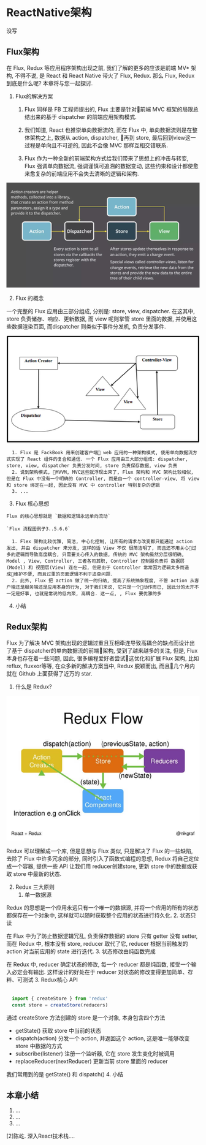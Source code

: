 # ReactNative架构
  没写
## Flux架构

在 Flux, Redux 等应用程序架构出现之前, 我们了解的更多的应该是前端 MV* 架构, 不得不说, 是 React 和 React Native 带火了 Flux, Redux. 那么 Flux, Redux 到底是什么呢? 本章将与您一起探讨.

  1. Flux的解决方案
      1. Flux 同样是 FB 工程师提出的, Flux 主要是针对前端 MVC 框架的局限总结出来的基于 dispatcher 的前端应用架构模式.

      2. 我们知道, React 也推崇单向数据流的, 而在 Flux 中, 单向数据流则是在整体架构之上, 数据从 action, dispatcher, 再到 store, 最后回到view这一过程是单向且不可逆的, 因此不会像 MVC 那样互相交错联系.
      3. Flux 作为一种全新的前端架构方式给我们带来了思想上的冲击与转变, Flux 强调单向数据流, 强调谨慎可追溯的数据变动, 这些约束和设计都使愈来愈复杂的前端应用不会失去清晰的逻辑和架构.

![](./important/react-flux.jpg)

  2. Flux 的概念

一个完整的 Flux 应用由三部分组成, 分别是: store, view, dispatcher. 在这其中, store 负责储存、响应、更新数据, 而 view 呢则掌管 store 里面的数据, 并使用这些数据渲染页面, 而dispatcher 则类似于事件分发机, 负责分发事件.

![](./important/react-fluxx.jpg)


      1. Flux 是 FackBook 用来创建客户端 web 应用的一种架构模式, 使用单向数据流方式实现了 React 组件的复合和通信. 一个 Flux 应用由三大部分组成: dispatcher, store, view, dispatcher 负责分发时间, store 负责保存数据, view 负责
      2. 说到架构模式, MVVM, MVC这些就浮现出来了, Flux 架构和 MVC 架构比较相似, 但是在 Flux 中没有一个明确的 Controller, 而是由一个 controller-view, 将 view 和 store 绑定在一起, 因此没有 MVC 中 controller 特别复杂的逻辑
      3. ...
  3. Flux 核心思想

    Flux 的核心思想就是 `数据和逻辑永远单向流动`

    `Flux 流程图例子3..5.6.6`

      1. Flex 架构比较优雅, 简洁, 中心化控制, 让所有的请求与改变都只能通过 action 发出, 并由 dispatcher 来分发, 这样的话 View 不仅 很简洁明了, 而且还不用关心过多的逻辑而导致高度耦合, 只需要关心传入的数据, 传统的 MVC 架构虽然分层很明确, Model , View, Controller, 三者各司其职, Controller 控制器负责将 数据层(Model) 和 视图层(View) 连在一起, 但是由于 Controller 常常因为逻辑太多而造成维护不便, 而且过重的页面逻辑不利于追查问题.
      2. 此外, Flux 把 action 做了统一的归纳, 提高了系统抽象程度, 不管 action 从客户端还是服务端还是应用本身的行为, 对于我们来说, 它只是一个动作而已, 因此分的太开不一定是好事, 也就是常说的低内聚, 高耦合. 这一点, , Flux 要优雅的多

  4. 小结

## Redux架构

  Flux 为了解决 MVC 架构出现的逻辑过重且互相牵连导致高耦合的缺点而设计出了基于 dispatcher的单向数据流的前端架构, 受到了越来越多的关注, 但是, Flux 本身也存在着一些问题, 因此, 很多编程爱好者尝试这优化和扩展 Flux 架构, 比如 reflux, fluxxor等等, 在众多新的解决方案当中, Redux 脱颖而出, 而且几个月内就在 Github 上面获得了近万的 star.

  1. 什么是 Redux?

![](./important/react-redux.jpg)

  Redux 可以理解成一个库, 但是思想与 Flux 类似, 只是解决了 Flux 的一些缺陷, 去除了 Flux 中许多冗余的部分, 同时引入了函数式编程的思想, Redux 将自己定位成一个容器, 提供一些 API 让我们用 reducer创建store, 更新 store 中的数据或获取 store 中最新的状态.

  2. Redux 三大原则
      1. 单一数据源

  Redux 的思想是一个应用永远只有一个唯一的数据源, 并将一个应用的所有的状态都保存在一个对象中, 这样就可以随时获取整个应用的状态进行持久化. 
      2. 状态只读

  在 Flux 中为了防止数据逻辑冗乱, 负责保存数据的 store 只有 getter 没有 setter, 而在 Redux 中, 根本没有 store, reducer 取代了它, reducer 根据当前触发的 action 对当前应用的 state 进行迭代.
      3. 状态修改由纯函数完成

  在 Redux 中, reducer 确定状态的修改, 每一个 reducer 都是纯函数, 接受一个输入必定会有输出. 这样设计的好处在于 reducer 对状态的修改变得更加简单、存粹、可测试
  3. Redux核心 API

```JavaScript

  import { createStore } from 'redux'
  const store = createStore(reducers)

```
通过 createStore 方法创建的 store 是一个对象, 本身包含四个方法

  - getState()  获取 store 中当前的状态
  - dispatch(action) 分发一个 action, 并返回这个 action, 这是唯一能够改变 store 中数据的方式
  - subscribe(listener) 注册一个监听器, 它在 store 发生变化时被调用
  - replaceReducer(nextReducer) 更新当前 store 里面的 reducer

我们常用到的是 getState() 和 dispatch()
  4. 小结

## 本章小结
  1. ...
  2. ...
  3. ...



[2]陈屹. 深入React技术栈....